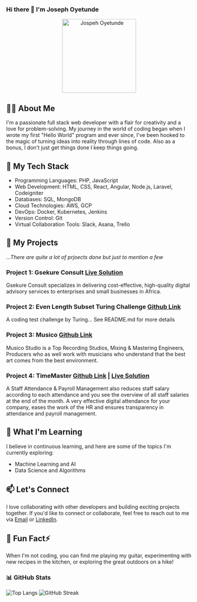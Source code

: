 ### Hi there 👋 I'm Joseph Oyetunde

<p align="center">
  <img src="https://your-image-url-here.jpg" alt="Jospeh Oyetunde" width="200" height="200">
</p>

## 👩‍💻 About Me

I'm a passionate full stack web developer with a flair for creativity and a love for problem-solving. My journey in the world of coding began when I wrote my first "Hello World" program and ever since, I've been hooked to the magic of turning ideas into reality through lines of code.
Also as a bonus, I don't just get things done I keep things going.


## 🚀 My Tech Stack

- Programming Languages: PHP, JavaScript
- Web Development: HTML, CSS, React, Angular, Node.js, Laravel, Codeigniter 
- Databases: SQL, MongoDB
- Cloud Technologies: AWS, GCP
- DevOps: Docker, Kubernetes, Jenkins
- Version Control: Git
- Virtual Collaboration Tools: Slack, Asana, Trello

## 💼 My Projects
<i>...There are quite a lot of prjoects done but just to mention a few</i>

### Project 1: Gsekure Consult [Live Solution](https://gsekureconsult.com/)

Gsekure Consult specializes in delivering cost-effective, high-quality digital advisory services to enterprises and small businesses in Africa.

### Project 2: Even Length Subset Turing Challenge [Github Link](https://github.com/dotun-code-god/even_length_subsets_turing_challenge)

A coding test challenge by Turing... See README.md for more details

### Project 3: Musico [Github Link](https://github.com/dotun-code-god/Musico-Studio)

Musico Studio is a Top Recording Studios, Mixing & Mastering Engineers, Producers who as well work with musicians who understand that the best art comes from the best environment.

### Project 4: TimeMaster [Github Link](https://github.com/dotun-code-god/Time-Master) <b>|</b> [Live Solution](https://gsekureconsult.com/yip-staff-mgmnt/index.php)

A Staff Attendance & Payroll Management also reduces staff salary according to each attendance and you see the overview of all staff salaries at the end of the month. 
A very effective digital attendance for your company, eases the work of the HR and ensures transparency in attendance and payroll management.


## 🌱 What I'm Learning

I believe in continuous learning, and here are some of the topics I'm currently exploring:

- Machine Learning and AI
- Data Science and Algorithms


## 📫 Let's Connect

I love collaborating with other developers and building exciting projects together. If you'd like to connect or collaborate, feel free to reach out to me via [Email](mailto:dotun494@gmail.com) or [LinkedIn](https://www.linkedin.com/in/oyetunde-dotun-8995b7225/).

## 🎵 Fun Fact⚡

When I'm not coding, you can find me playing my guitar, experimenting with new recipes in the kitchen, or exploring the great outdoors on a hike!


<!--
**dotun-code-god/dotun-code-god** is a ✨ _special_ ✨ repository because its `README.md` (this file) appears on your GitHub profile.

Here are some ideas to get you started:

- 🔭 I’m currently working on ...
- 🌱 I’m currently learning ...
- 👯 I’m looking to collaborate on ...
- 🤔 I’m looking for help with ...
- 💬 Ask me about ...
- 📫 How to reach me: ...
- 😄 Pronouns: ...
- ⚡ Fun fact: ...
-->

### 📊 GitHub Stats

![Top Langs](https://github-readme-stats.vercel.app/api/top-langs/?username=dotun-code-god&layout=compact&theme=radical)
![GitHub Streak](https://streak-stats.demolab.com?user=dotun-code-god&theme=dark&hide_border=true)


